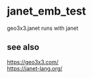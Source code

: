 # janet_emb_test
 
geo3x3.janet runs with janet

## see also
https://geo3x3.com/  
https://janet-lang.org/  
